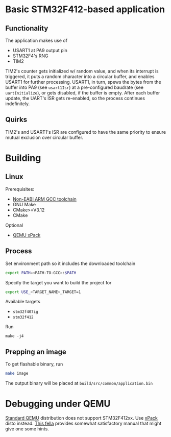 # Basic STM32F412-based application

## Functionality

The application makes use of

- USART1 at PA9 output pin
- STM32F4's RNG
- TIM2

TIM2's counter gets initialized w/ random value, and when its interrupt is
triggered, it puts a random character into a circular buffer, and enables
USART1 for further processing. USART1, in turn, spews the bytes from the buffer
into PA9 (see `usart1Isr`) at a pre-configured baudrate (see `uartInitialize`),
or gets disabled, if the buffer is empty. After each buffer update, the UART's
ISR gets re-enabled, so the process continues indefinitely.

## Quirks

TIM2's and USART1's ISR are configured to have the same priority to ensure
mutual exclusion over circular buffer.

# Building

## Linux

Prerequisites:

- [Non-EABI ARM GCC toolchain](https://developer.arm.com/downloads/-/gnu-rm)
- GNU Make
- CMake>=V3.12
- CMake

Optional

- [QEMU xPack](https://xpack.github.io/dev-tools/qemu-arm/install/)

## Process

Set environment path so it includes the downloaded toolchain

```bash
export PATH=<PATH-TO-GCC>:$PATH
```

Specify the target you want to build the project for

```bash
export USE_<TARGET_NAME>_TARGET=1
```

Available targets

- `stm32f407ig`
- `stm32f412`

Run

```
make -j4
```

## Prepping an image

To get flashable binary, run

```bash
make image
```

The output binary will be placed at `build/src/common/application.bin`

# Debugging under QEMU

[Standard QEMU](https://www.qemu.org/docs/master/system/arm/stm32.html)
distribution does not support STM32F412xx. Use
[xPack](https://xpack.github.io/dev-tools/qemu-arm/install/)
disto instead. [This fella](https://aperles.blogs.upv.es/2020/04/15/simulation-emulation-of-the-stm32f4-discovery-board/)
provides somewhat satisfactory manual that might give one some hints.
